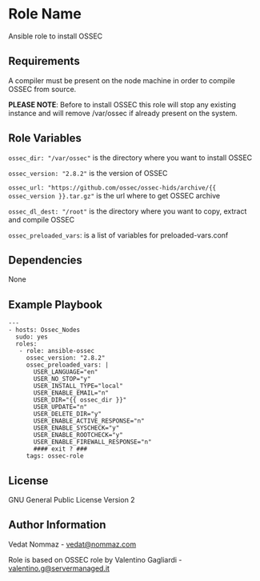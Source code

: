 Role Name
=========

Ansible role to install OSSEC

Requirements
------------

A compiler must be present on the node machine in order to compile OSSEC from source.


**PLEASE NOTE**: Before to install OSSEC this role will stop any existing instance and will remove /var/ossec if already present on the system.


Role Variables
--------------

`ossec_dir: "/var/ossec"` is the directory where you want to install OSSEC

`ossec_version: "2.8.2"` is the version of OSSEC

`ossec_url: "https://github.com/ossec/ossec-hids/archive/{{ ossec_version }}.tar.gz"` is the url where to get OSSEC archive

`ossec_dl_dest: "/root"` is the directory where you want to copy, extract and compile OSSEC

`ossec_preloaded_vars`: is a list of variables for preloaded-vars.conf


Dependencies
------------

None

Example Playbook
----------------

```
---
- hosts: Ossec_Nodes
  sudo: yes
  roles:
   - role: ansible-ossec
     ossec_version: "2.8.2"
     ossec_preloaded_vars: |
       USER_LANGUAGE="en"
       USER_NO_STOP="y"
       USER_INSTALL_TYPE="local"
       USER_ENABLE_EMAIL="n"
       USER_DIR="{{ ossec_dir }}"
       USER_UPDATE="n"
       USER_DELETE_DIR="y"
       USER_ENABLE_ACTIVE_RESPONSE="n"
       USER_ENABLE_SYSCHECK="y"
       USER_ENABLE_ROOTCHECK="y"
       USER_ENABLE_FIREWALL_RESPONSE="n"
       #### exit ? ###
     tags: ossec-role
```

License
-------

GNU General Public License Version 2

Author Information
------------------

Vedat Nommaz - vedat@nommaz.com

Role is based on OSSEC role by Valentino Gagliardi - valentino.g@servermanaged.it

